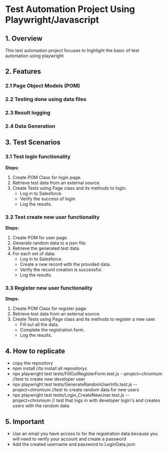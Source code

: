 # Test Automation Project Using Playwright/Javascript
## 1. Overview

This test automation project focuses to highlight the basic of test automation using playwright

## 2. Features

### 2.1 Page Object Models (POM) 

### 2.2 Testing done using data files

### 2.3 Result logging

### 2.4 Data Generation

## 3. Test Scenarios

### 3.1 Test login functionality

**Steps:**

1. Create POM Class for login page.
2. Retrieve test data from an external source.
3. Create Tests using Page class and its methods to login.
   - Log in to Salesforce.
   - Verify the success of login
   - Log the results.

### 3.2 Test create new user functionality


**Steps:**

1. Create POM for user page.
2. Generate random data to a json file.
3. Retrieve the generated test data.
4. For each set of data:
   - Log in to Salesforce.
   - Create a new record with the provided data.
   - Verify the record creation is successful.
   - Log the results.

### 3.3 Register new user functionality


**Steps:**

1. Create POM Class for register page.
2. Retrieve test data from an external source.
3. Create Tests using Page class and its methods to register a new user.
   - Fill out all the data.
   - Complete the registration form.
   - Log the results.
     
## 4. How to replicate
- copy the repository
- npm install //to install all repositorys
- npx playwright test tests/FillOutRegisterForm.test.js --project=chromium //test to create new developer user
- npx playwright test tests/GenerateRandomUserInfo.test.js --project=chromium //test to create random data for new users
- npx playwright test tests/Login_CreateNewUser.test.js --project=chromium // test that logs in with developer login's and creates users with the random data

## 5. Important
- Use an email you have access to for the registration data because you will need to verify your account and create a password
- Add the created username and password to LoginData.json
